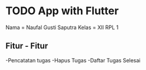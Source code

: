 # TODO App with Flutter

Nama = Naufal Gusti Saputra
Kelas = XII RPL 1

## Fitur - Fitur

-Pencatatan tugas
-Hapus Tugas
-Daftar Tugas Selesai
